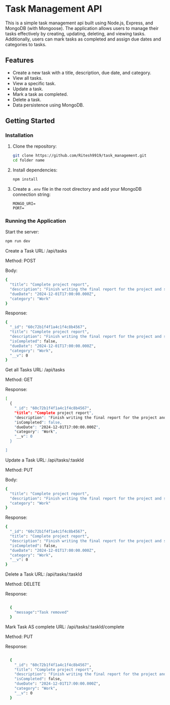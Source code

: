 # Task Management API

This is a simple task management api built using Node.js, Express, and MongoDB (with Mongoose). The application allows users to manage their tasks effectively by creating, updating, deleting, and viewing tasks. Additionally, users can mark tasks as completed and assign due dates and categories to tasks.

## Features

- Create a new task with a title, description, due date, and category.
- View all tasks.
- View a specific task.
- Update a task.
- Mark a task as completed.
- Delete a task.
- Data persistence using MongoDB.

## Getting Started

### Installation

1. Clone the repository:

   ```bash
   git clone https://github.com/Ritesh9919/task_management.git
   cd folder name
   ```

2. Install dependencies:

   ```bash
   npm install
   ```

3. Create a `.env` file in the root directory and add your MongoDB connection string:

   ```
   MONGO_URI=
   PORT=
   ```

### Running the Application

Start the server:

```bash
npm run dev
```

Create a Task
URL: /api/tasks

Method: POST

Body:

```bash
{
  "title": "Complete project report",
  "description": "Finish writing the final report for the project and submit it to the manager.",
  "dueDate": "2024-12-01T17:00:00.000Z",
  "category": "Work"
}

```

Response:

```bash
{
  "_id": "60c72b1f4f1a4c1f4c8b4567",
  "title": "Complete project report",
  "description": "Finish writing the final report for the project and submit it to the manager.",
  "isCompleted": false,
  "dueDate": "2024-12-01T17:00:00.000Z",
  "category": "Work",
  "__v": 0
}

```

Get all Tasks
URL: /api/tasks

Method: GET

Response:

```bash
[
  {
    "_id": "60c72b1f4f1a4c1f4c8b4567",
    "title": "Complete project report",
    "description": "Finish writing the final report for the project and submit it to the manager.",
    "isCompleted": false,
    "dueDate": "2024-12-01T17:00:00.000Z",
    "category": "Work",
    "__v": 0
  }

]
```

Update a Task
URL: /api/tasks/:taskId

Method: PUT

Body:

```bash
{
  "title": "Complete project report",
  "description": "Finish writing the final report for the project and submit it to the manager.",
  "category": "Work"
}
```

Response:

```bash
{
  "_id": "60c72b1f4f1a4c1f4c8b4567",
  "title": "Complete project report",
  "description": "Finish writing the final report for the project and submit it to the manager.",
  "isCompleted": false,
  "dueDate": "2024-12-01T17:00:00.000Z",
  "category": "Work",
  "__v": 0
}
```

Delete a Task
URL: /api/tasks/:taskId

Method: DELETE

Response:

```bash

  {
    "message":"Task removed"
  }
```

Mark Task AS complete
URL: /api/tasks/:taskId/complete

Method: PUT

Response:

```bash

  {
    "_id": "60c72b1f4f1a4c1f4c8b4567",
    "title": "Complete project report",
    "description": "Finish writing the final report for the project and submit it to the manager.",
    "isCompleted": false,
    "dueDate": "2024-12-01T17:00:00.000Z",
    "category": "Work",
    "__v": 0
  }
```
